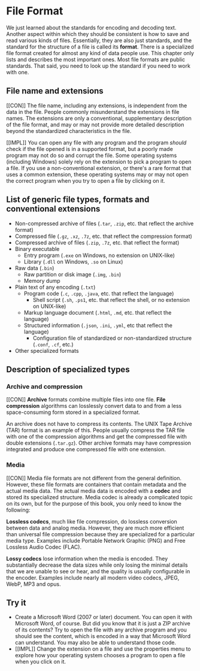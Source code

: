 # File Format

We just learned about the standards for encoding and decoding text. Another aspect within which they should be consistent is how to save and read various kinds of files. Essentially, they are also just standards, and the standard for the structure of a file is called its **format**. There is a specialized file format created for almost any kind of data people use. This chapter only lists and describes the most important ones. Most file formats are public standards. That said, you need to look up the standard if you need to work with one.

## File name and extensions

[[CON]] The file name, including any extensions, is independent from the data in the file. People commonly misunderstand the extensions in file names. The extensions are only a conventional, supplementary description of the file format, and may or may not provide more detailed description beyond the standardized characteristics in the file. 

[[IMPL]] You can open any file with any program and the program *should* check if the file opened is in a supported format, but a poorly made program may not do so and corrupt the file. Some operating systems (including Windows) solely rely on the extension to pick a program to open a file. If you use a non-conventional extension, or there's a rare format that uses a common extension, these operating systems may or may not open the correct program when you try to open a file by clicking on it.

## List of generic file types, formats and conventional extensions

- Non-compressed archive of files (`.tar`, `.zip`, etc. that reflect the archive format)
- Compressed file (`.gz`, `.xz`, `.7z`, etc. that reflect the compression format)
- Compressed archive of files (`.zip`, `.7z`, etc. that reflect the format)
- Binary executable
  - Entry program (`.exe` on Windows, no extension on UNIX-like)
  - Library (`.dll` on Windows, `.so` on Linux)
- Raw data (`.bin`)
  - Raw partition or disk image (`.img`, `.bin`)
  - Memory dump
- Plain text of any encoding (`.txt`)
  - Program code (`.c`, `.cpp`, `.java`, etc. that reflect the language)
    - Shell script (`.sh`, `.ps1`, etc. that reflect the shell, or no extension on UNIX-like)
  - Markup language document (`.html`, `.md`, etc. that reflect the language)
  - Structured information (`.json`, `.ini`, `.yml`, etc that reflect the language)
    - Configuration file of standardized or non-standardized structure (`.conf`, `.cf`, etc.)
- Other specialized formats

## Description of specialized types

### Archive and compression

[[CON]] **Archive** formats combine multiple files into one file. **File compression** algorithms can losslessly convert data to and from a less space-consuming form stored in a specialized format.

An archive does not have to compress its contents. The UNIX Tape Archive (TAR) format is an example of this. People usually compress the TAR file with one of the compression algorithms and get the compressed file with double extensions (`.tar.gz`). Other archive formats may have compression integrated and produce one compressed file with one extension.

### Media

[[CON]] Media file formats are not different from the general definition. However, these file formats are containers that contain metadata and the actual media data. The actual media data is encoded with a **codec** and stored its specialized structure. Media codec is already a complicated topic on its own, but for the purpose of this book, you only need to know the following:

**Lossless codecs**, much like file compression, do lossless conversion between data and analog media. However, they are much more efficient than universal file compression because they are specialized for a particular media type. Examples include Portable Network Graphic (PNG) and Free Lossless Audio Codec (FLAC).

**Lossy codecs** lose information when the media is encoded. They substantially decrease the data sizes while only losing the minimal details that we are unable to see or hear, and the quality is usually configurable in the encoder. Examples include nearly all modern video codecs, JPEG, WebP, MP3 and opus.

## Try it

- Create a Microsoft Word (2007 or later) document. You can open it with Microsoft Word, of course. But did you know that it is just a ZIP archive of its contents? Try to open the file with any archive program and you should see the content, which is encoded in a way that Microsoft Word can understand. You may also be able to understand those code.
- [[IMPL]] Change the extension on a file and use the properties menu to explore how your operating system chooses a program to open a file when you click on it.